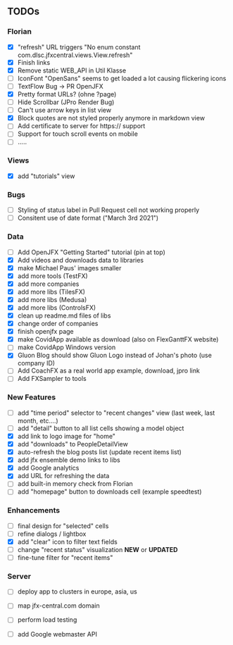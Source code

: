## TODOs

### Florian

- [x] "refresh" URL triggers "No enum constant com.dlsc.jfxcentral.views.View.refresh"
- [X] Finish links
- [X] Remove static WEB_API in Util Klasse
- [ ] IconFont "OpenSans" seems to get loaded a lot causing flickering icons
- [ ] TextFlow Bug -> PR OpenJFX
- [x] Pretty format URLs? (ohne ?page)
- [ ] Hide Scrollbar (JPro Render Bug)
- [ ] Can't use arrow keys in list view
- [X] Block quotes are not styled properly anymore in markdown view
- [ ] Add certificate to server for https:// support  
- [ ] Support for touch scroll events on mobile  
- [ ] .....

### Views

- [X] add "tutorials" view

### Bugs

- [ ] Styling of status label in Pull Request cell not working properly
- [ ] Consitent use of date format ("March 3rd 2021")

### Data
- [ ] Add OpenJFX "Getting Started" tutorial (pin at top)
- [X] Add videos and downloads data to libraries
- [X] make Michael Paus' images smaller
- [X] add more tools (TestFX)
- [X] add more companies
- [X] add more libs (TilesFX)
- [X] add more libs (Medusa)
- [X] add more libs (ControlsFX)
- [X] clean up readme.md files of libs
- [X] change order of companies
- [X] finish openjfx page
- [X] make CovidApp available as download (also on FlexGanttFX website)
- [ ] make CovidApp Windows version
- [X] Gluon Blog should show Gluon Logo instead of Johan's photo (use company ID)
- [ ] Add CoachFX as a real world app example, download, jpro link
- [ ] Add FXSampler to tools

### New Features
- [ ] add "time period" selector to "recent changes" view (last week, last month, etc....)
- [ ] add "detail" button to all list cells showing a model object
- [X] add link to logo image for "home"
- [X] add "downloads" to PeopleDetailView
- [X] auto-refresh the blog posts list (update recent items list)
- [X] add jfx ensemble demo links to libs
- [X] add Google analytics
- [X] add URL for refreshing the data
- [ ] add built-in memory check from Florian
- [ ] add "homepage" button to downloads cell (example speedtest)

### Enhancements

- [ ] final design for "selected" cells
- [ ] refine dialogs / lightbox
- [X] add "clear" icon to filter text fields
- [ ] change "recent status" visualization **NEW** or **UPDATED**
- [ ] fine-tune filter for "recent items"

### Server
- [ ] deploy app to clusters in europe, asia, us
- [ ] map jfx-central.com domain
- [ ] perform load testing
- [ ] add Google webmaster API

